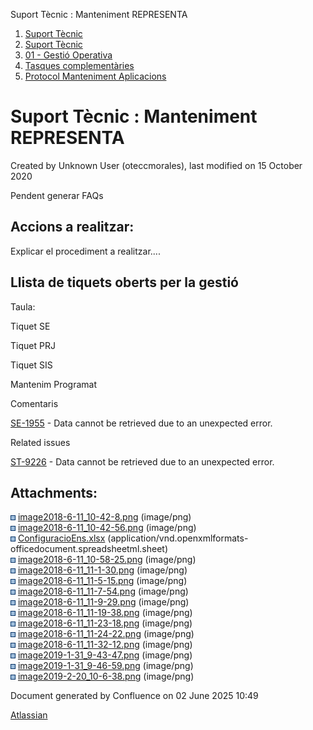 Suport Tècnic : Manteniment REPRESENTA  

1.  [Suport Tècnic](index.html)
2.  [Suport Tècnic](13893782.html)
3.  [01 - Gestió Operativa](26313391.html)
4.  [Tasques complementàries](26313409.html)
5.  [Protocol Manteniment Aplicacions](Protocol-Manteniment-Aplicacions_39911467.html)

Suport Tècnic : Manteniment REPRESENTA
======================================

Created by Unknown User (oteccmorales), last modified on 15 October 2020

Pendent generar FAQs

Accions a realitzar:
--------------------

Explicar el procediment a realitzar....

Llista de tiquets oberts per la gestió
--------------------------------------

Taula:

Tiquet SE

Tiquet PRJ

Tiquet SIS

Mantenim Programat

Comentaris

[SE-1955](https://contacte.aoc.cat/browse/SE-1955?src=confmacro) - Data cannot be retrieved due to an unexpected error.

  

  

  

  

  

  

Related issues

[ST-9226](https://contacte.aoc.cat/browse/ST-9226?src=confmacro) - Data cannot be retrieved due to an unexpected error.

  

Attachments:
------------

![](images/icons/bullet_blue.gif) [image2018-6-11\_10-42-8.png](attachments/41517480/41517481.png) (image/png)  
![](images/icons/bullet_blue.gif) [image2018-6-11\_10-42-56.png](attachments/41517480/41517482.png) (image/png)  
![](images/icons/bullet_blue.gif) [ConfiguracioEns.xlsx](attachments/41517480/41517483.xlsx) (application/vnd.openxmlformats-officedocument.spreadsheetml.sheet)  
![](images/icons/bullet_blue.gif) [image2018-6-11\_10-58-25.png](attachments/41517480/41517484.png) (image/png)  
![](images/icons/bullet_blue.gif) [image2018-6-11\_11-1-30.png](attachments/41517480/41517485.png) (image/png)  
![](images/icons/bullet_blue.gif) [image2018-6-11\_11-5-15.png](attachments/41517480/41517486.png) (image/png)  
![](images/icons/bullet_blue.gif) [image2018-6-11\_11-7-54.png](attachments/41517480/41517487.png) (image/png)  
![](images/icons/bullet_blue.gif) [image2018-6-11\_11-9-29.png](attachments/41517480/41517488.png) (image/png)  
![](images/icons/bullet_blue.gif) [image2018-6-11\_11-19-38.png](attachments/41517480/41517489.png) (image/png)  
![](images/icons/bullet_blue.gif) [image2018-6-11\_11-23-18.png](attachments/41517480/41517490.png) (image/png)  
![](images/icons/bullet_blue.gif) [image2018-6-11\_11-24-22.png](attachments/41517480/41517491.png) (image/png)  
![](images/icons/bullet_blue.gif) [image2018-6-11\_11-32-12.png](attachments/41517480/41517492.png) (image/png)  
![](images/icons/bullet_blue.gif) [image2019-1-31\_9-43-47.png](attachments/41517480/41517493.png) (image/png)  
![](images/icons/bullet_blue.gif) [image2019-1-31\_9-46-59.png](attachments/41517480/41517494.png) (image/png)  
![](images/icons/bullet_blue.gif) [image2019-2-20\_10-6-38.png](attachments/41517480/41517495.png) (image/png)  

Document generated by Confluence on 02 June 2025 10:49

[Atlassian](http://www.atlassian.com/)
